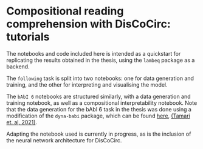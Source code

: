 # Compositional reading comprehension with DisCoCirc: tutorials

The notebooks and code included here is intended as a quickstart for replicating the results obtained in the thesis,
using the `lambeq` package as a backend.

The `following` task is split into two notebooks: one for data generation and training, 
and the other for interpreting and visualising the model.

The `bAbI 6` notebooks are structured similarly, with a data generation and training notebook,
as well as a compositional interpretability notebook. 
Note that the data generation for the bAbI 6 task in the thesis was done using a modification of the `dyna-babi` package,
which can be found [here](https://github.com/ronentk/dyna-babi-kit), [(Tamari et. al, 2021)](https://arxiv.org/abs/2112.00086).

Adapting the notebook used is currently in progress, as is the inclusion of the neural network architecture for DisCoCirc.
